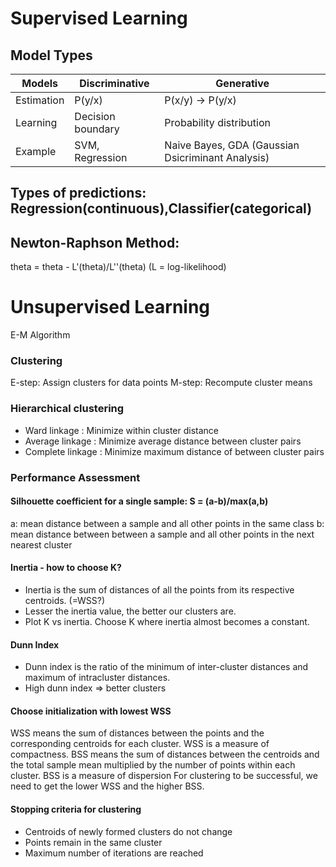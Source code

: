 # Supervised Learning
## Model Types
Models | Discriminative | Generative
----|----|------------
Estimation| P(y/x) | P(x/y) -> P(y/x)
Learning | Decision boundary | Probability distribution
Example | SVM, Regression | Naive Bayes, GDA (Gaussian Dsicriminant Analysis)

## Types of predictions: Regression(continuous),Classifier(categorical)

## Newton-Raphson Method: 
theta = theta - L'(theta)/L''(theta)     (L = log-likelihood)

# Unsupervised Learning
E-M Algorithm

### Clustering
E-step: Assign clusters for data points
M-step: Recompute cluster means

### Hierarchical clustering
* Ward linkage : Minimize within cluster distance
* Average linkage : Minimize average distance between cluster pairs	
* Complete linkage : Minimize maximum distance of between cluster pairs

### Performance Assessment
#### Silhouette coefficient for a single sample: S = (a-b)/max(a,b)
a: mean distance between a sample and all other points in the same class
b: mean distance between between a sample and all other points in the next nearest cluster

#### Inertia - how to choose K?
* Inertia is the sum of distances of all the points from its respective centroids. (=WSS?)
* Lesser the inertia value, the better our clusters are.
* Plot K vs inertia. Choose K where inertia almost becomes a constant.

#### Dunn Index
* Dunn index is the ratio of the minimum of inter-cluster distances and maximum of intracluster distances. 
* High dunn index => better clusters

#### Choose initialization with lowest WSS
WSS means the sum of distances between the points and the corresponding centroids for each cluster. WSS is a measure of compactness. 
BSS means the sum of distances between the centroids and the total sample mean multiplied by the number of points within each cluster. BSS is a measure of dispersion 
For clustering to be successful, we need to get the lower WSS and the higher BSS. 

#### Stopping criteria for clustering
* Centroids of newly formed clusters do not change
* Points remain in the same cluster
* Maximum number of iterations are reached
